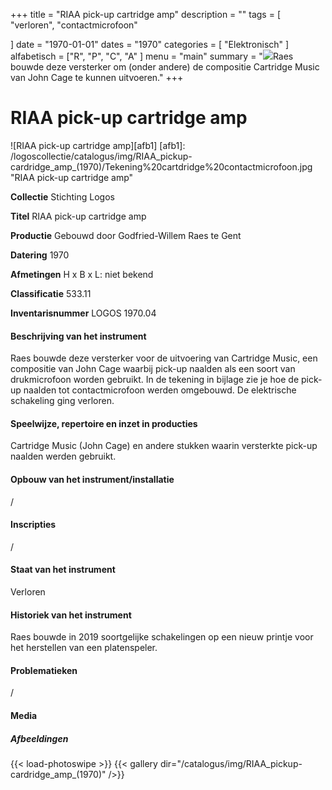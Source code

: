 ﻿+++
title = "RIAA pick-up cartridge amp"
description = ""
tags = [ "verloren", "contactmicrofoon"

]
date = "1970-01-01"
dates = "1970"
categories = [ "Elektronisch"
]
alfabetisch = ["R", "P", "C", "A"
]
menu = "main"
summary = "<a href='/logoscollectie/catalogus/1970/riaa_pick-up_cartridge_amp'><img src='/logoscollectie/catalogus/img/RIAA_pickup-cardridge_amp_(1970)/Tekening%20cartdridge%20contactmicrofoon.jpg'></a>Raes bouwde deze versterker om (onder andere) de compositie Cartridge Music van John Cage te kunnen uitvoeren."
+++

# RIAA pick-up cartridge amp
![RIAA pick-up cartridge amp][afb1]
[afb1]: /logoscollectie/catalogus/img/RIAA_pickup-cardridge_amp_(1970)/Tekening%20cartdridge%20contactmicrofoon.jpg "RIAA pick-up cartridge amp"

**Collectie**
Stichting Logos

**Titel**
RIAA pick-up cartridge amp

**Productie**
Gebouwd door Godfried-Willem Raes te Gent

**Datering**
1970

**Afmetingen**
H x B x L: niet bekend

**Classificatie**
533.11

**Inventarisnummer**
LOGOS 1970.04

#### Beschrijving van het instrument
Raes bouwde deze versterker voor de uitvoering van Cartridge Music, een compositie van John Cage waarbij pick-up naalden als een soort van drukmicrofoon worden gebruikt. In de tekening in bijlage zie je hoe de pick-up naalden tot contactmicrofoon werden omgebouwd. De elektrische schakeling ging verloren. 

#### Speelwijze, repertoire en inzet in producties
Cartridge Music (John Cage) en andere stukken waarin versterkte pick-up naalden werden gebruikt.

#### Opbouw van het instrument/installatie
/

#### Inscripties
/

#### Staat van het instrument
Verloren

#### Historiek van het instrument
Raes bouwde in 2019 soortgelijke schakelingen op een nieuw printje voor het herstellen van een platenspeler. 

#### Problematieken
/

#### Media
##### Afbeeldingen
{{< load-photoswipe >}}
{{< gallery dir="/catalogus/img/RIAA_pickup-cardridge_amp_(1970)" />}}

